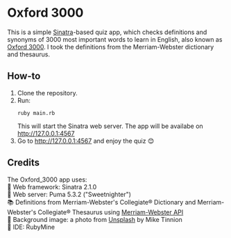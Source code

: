# Oxford 3000 

This is a simple [Sinatra](http://sinatrarb.com)-based quiz app, which checks definitions and synonyms of 3000 most important words to learn in English, also known as [Oxford 3000](https://www.oxfordlearnersdictionaries.com/about/oxford3000). I took the definitions from the Merriam-Webster dictionary and thesaurus.

## How-to

1. Clone the repository.
2. Run:
    ```
    ruby main.rb
    ```
    This will start the Sinatra web server. The app will be availabe on http://127.0.0.1:4567
3. Go to http://127.0.0.1:4567 and enjoy the quiz :blush:


## Credits
The Oxford_3000 app uses:  
 :microphone: Web framework: Sinatra 2.1.0  
 :tiger2: Web server: Puma 5.3.2 ("Sweetnighter")  
 :books: Definitions from Merriam-Webster's Collegiate® Dictionary and Merriam-Webster's Collegiate® Thesaurus using [Merriam-Webster API](https://dictionaryapi.com/products/index)  
 :art: Background image: a photo from [Unsplash](https://unsplash.com/photos/3ym6i13Y9LU) by Mike Tinnion  
:gem: IDE: RubyMine
